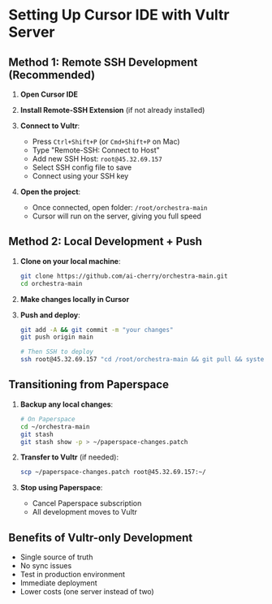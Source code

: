 # Setting Up Cursor IDE with Vultr Server

## Method 1: Remote SSH Development (Recommended)

1. **Open Cursor IDE**
2. **Install Remote-SSH Extension** (if not already installed)
3. **Connect to Vultr**:
   - Press `Ctrl+Shift+P` (or `Cmd+Shift+P` on Mac)
   - Type "Remote-SSH: Connect to Host"
   - Add new SSH Host: `root@45.32.69.157`
   - Select SSH config file to save
   - Connect using your SSH key

4. **Open the project**:
   - Once connected, open folder: `/root/orchestra-main`
   - Cursor will run on the server, giving you full speed

## Method 2: Local Development + Push

1. **Clone on your local machine**:
   ```bash
   git clone https://github.com/ai-cherry/orchestra-main.git
   cd orchestra-main
   ```

2. **Make changes locally in Cursor**

3. **Push and deploy**:
   ```bash
   git add -A && git commit -m "your changes"
   git push origin main

   # Then SSH to deploy
   ssh root@45.32.69.157 "cd /root/orchestra-main && git pull && systemctl restart orchestra-api"
   ```

## Transitioning from Paperspace

1. **Backup any local changes**:
   ```bash
   # On Paperspace
   cd ~/orchestra-main
   git stash
   git stash show -p > ~/paperspace-changes.patch
   ```

2. **Transfer to Vultr** (if needed):
   ```bash
   scp ~/paperspace-changes.patch root@45.32.69.157:~/
   ```

3. **Stop using Paperspace**:
   - Cancel Paperspace subscription
   - All development moves to Vultr

## Benefits of Vultr-only Development
- Single source of truth
- No sync issues
- Test in production environment
- Immediate deployment
- Lower costs (one server instead of two)
